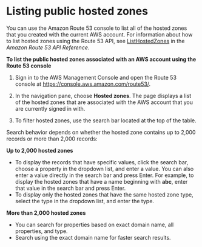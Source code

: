 # Listing public hosted zones<a name="ListInfoOnHostedZone"></a>

You can use the Amazon Route 53 console to list all of the hosted zones that you created with the current AWS account\. For information about how to list hosted zones using the Route 53 API, see [ListHostedZones](https://docs.aws.amazon.com/Route53/latest/APIReference/API_ListHostedZones.html) in the *Amazon Route 53 API Reference*\. 

**To list the public hosted zones associated with an AWS account using the Route 53 console**

1. Sign in to the AWS Management Console and open the Route 53 console at [https://console\.aws\.amazon\.com/route53/](https://console.aws.amazon.com/route53/)\.

1. In the navigation pane, choose **Hosted zones**\. The page displays a list of the hosted zones that are associated with the AWS account that you are currently signed in with\.

1.  To filter hosted zones, use the search bar located at the top of the table\. 

   Search behavior depends on whether the hosted zone contains up to 2,000 records or more than 2,000 records:

   **Up to 2,000 hosted zones**
   + To display the records that have specific values, click the search bar, choose a property in the dropdown list, and enter a value\. You can also enter a value directly in the search bar and press Enter\. For example, to display the hosted zones that have a name beginning with **abc**, enter that value in the search bar and press Enter\.
   + To display only the hosted zones that have the same hosted zone type, select the type in the dropdown list, and enter the type\.

   **More than 2,000 hosted zones**
   + You can search for properties based on exact domain name, all properties, and type\.
   + Search using the exact domain name for faster search results\.